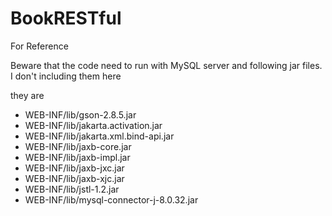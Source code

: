 # BookRESTful
For Reference

Beware that the code need to run with MySQL server and following jar files.
I don't including them here

they are
- WEB-INF/lib/gson-2.8.5.jar
- WEB-INF/lib/jakarta.activation.jar
- WEB-INF/lib/jakarta.xml.bind-api.jar
- WEB-INF/lib/jaxb-core.jar
- WEB-INF/lib/jaxb-impl.jar
- WEB-INF/lib/jaxb-jxc.jar
- WEB-INF/lib/jaxb-xjc.jar
- WEB-INF/lib/jstl-1.2.jar
- WEB-INF/lib/mysql-connector-j-8.0.32.jar
